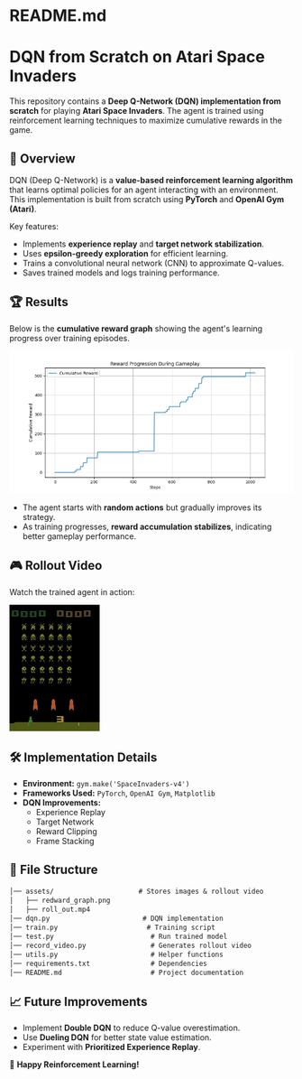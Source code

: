 # **README.md**

# DQN from Scratch on Atari Space Invaders

This repository contains a **Deep Q-Network (DQN) implementation from scratch** for playing **Atari Space Invaders**. The agent is trained using reinforcement learning techniques to maximize cumulative rewards in the game.

## 📜 **Overview**

DQN (Deep Q-Network) is a **value-based reinforcement learning algorithm** that learns optimal policies for an agent interacting with an environment. This implementation is built from scratch using **PyTorch** and **OpenAI Gym (Atari)**.

Key features:

- Implements **experience replay** and **target network stabilization**.
- Uses **epsilon-greedy exploration** for efficient learning.
- Trains a convolutional neural network (CNN) to approximate Q-values.
- Saves trained models and logs training performance.

## 🏆 **Results**

Below is the **cumulative reward graph** showing the agent's learning progress over training episodes.

![Cumulative Reward Graph](./assets/reward_graph.png)

- The agent starts with **random actions** but gradually improves its strategy.
- As training progresses, **reward accumulation stabilizes**, indicating better gameplay performance.

## 🎮 **Rollout Video**

Watch the trained agent in action:

![Rollout Video](./assets/roll_out.gif)

## 🛠 **Implementation Details**

- **Environment:** `gym.make('SpaceInvaders-v4')`
- **Frameworks Used:** `PyTorch`, `OpenAI Gym`, `Matplotlib`
- **DQN Improvements:**
  - Experience Replay
  - Target Network
  - Reward Clipping
  - Frame Stacking

## 📌 **File Structure**

```
│── assets/                     # Stores images & rollout video
│   ├── redward_graph.png
│   ├── roll_out.mp4
│── dqn.py                       # DQN implementation
│── train.py                      # Training script
│── test.py                        # Run trained model
│── record_video.py                # Generates rollout video
│── utils.py                       # Helper functions
│── requirements.txt               # Dependencies
│── README.md                      # Project documentation
```

## 📈 **Future Improvements**

- Implement **Double DQN** to reduce Q-value overestimation.
- Use **Dueling DQN** for better state value estimation.
- Experiment with **Prioritized Experience Replay**.

🚀 **Happy Reinforcement Learning!**
